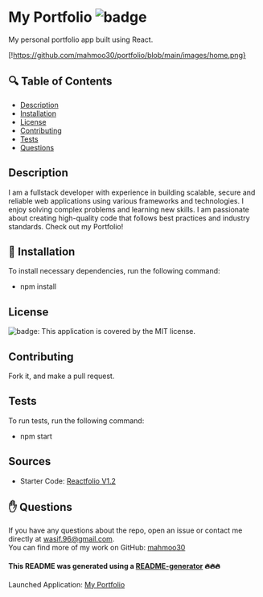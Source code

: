 # My Portfolio ![badge](https://img.shields.io/badge/license-MIT-brightgreen)
My personal portfolio app built using React.

[!https://github.com/mahmoo30/portfolio/blob/main/images/home.png}


## 🔍 Table of Contents
- [Description](#description)
- [Installation](#install)
- [License](#license)
- [Contributing](#contribute)
- [Tests](#test)
- [Questions](#questions)

## Description
I am a fullstack developer with experience in building scalable, secure and reliable web applications using various frameworks and technologies. I enjoy solving complex problems and learning new skills. I am passionate about creating high-quality code that follows best practices and industry standards. Check out my Portfolio!

## 💾 Installation
To install necessary dependencies, run the following command:
- npm install

## License
![badge](https://img.shields.io/badge/license-MIT-brightgreen): This application is covered by the MIT license. 

## Contributing
Fork it, and make a pull request.

## Tests
To run tests, run the following command:
- npm start

## Sources
- Starter Code: [Reactfolio V1.2](https://github.com/truethari/reactfolio/tree/master)

## ✋ Questions
If you have any questions about the repo, open an issue or contact me directly at wasif.96@gmail.com. <br />
You can find more of my work on GitHub: [mahmoo30](https://github.com/mahmoo30)

#### This README was generated using a [README-generator](https://github.com/mahmoo30/readmegenerator) 🔥🔥🔥

Launched Application: [My Portfolio]()
